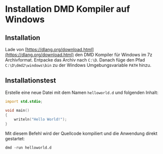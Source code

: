 # Installation DMD Kompiler auf Windows

## Installation

Lade von [https://dlang.org/download.html](https://dlang.org/download.html)
den DMD Kompiler für Windows im 7z Archivformat.
Entpacke das Archiv nach `C:\D`. Danach füge den Pfad `C:\D\dmd2\windows\bin` zu der
Windows Umgebungsvariable `PATH` hinzu.

## Installationstest

Erstelle eine neue Datei mit dem Namen `helloworld.d` und folgenden Inhalt:

```d
import std.stdio;

void main()
{
    writeln("Hello World!");
}
```

Mit diesem Befehl wird der Quellcode kompiliert und die Anwendung direkt gestartet:

```
dmd -run helloworld.d
```